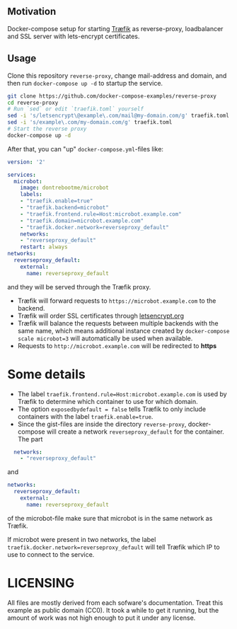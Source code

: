 ## Motivation

Docker-compose setup for starting  [Træfik](https://traefik.io/) as reverse-proxy, loadbalancer and SSL server with lets-encrypt certificates.

## Usage

Clone this repository `reverse-proxy`, change mail-address and domain, 
and then run `docker-compose up -d` to startup the service.

```bash
git clone https://github.com/docker-compose-examples/reverse-proxy
cd reverse-proxy
# Run `sed` or edit `traefik.toml` yourself
sed -i 's/letsencrypt\@example\.com/mail@my-domain.com/g' traefik.toml
sed -i 's/example\.com/my-domain.com/g' traefik.toml 
# Start the reverse proxy
docker-compose up -d
```


After that, you can "up" `docker-compose.yml`-files like:

```yaml
version: '2'

services:
  microbot:
    image: dontrebootme/microbot
    labels:
    - "traefik.enable=true"
    - "traefik.backend=microbot"
    - "traefik.frontend.rule=Host:microbot.example.com"
    - "traefik.domain=microbot.example.com"
    - "traefik.docker.network=reverseproxy_default"
    networks:
    - "reverseproxy_default"
    restart: always
networks:
  reverseproxy_default:
    external:
      name: reverseproxy_default
```
and they will be served through the Træfik proxy. 

* Træfik will forward requests to `https://microbot.example.com` to the backend.
* Træfik will order SSL certificates through [letsencrypt.org](https://letsencrypt.org/)
* Træfik will balance the requests between multiple backends with the same name, which means
  additional instance created by `docker-compose scale microbot=3` will automatically be used when
  available. 
* Requests to `http://microbot.example.com` will be redirected to **https**

# Some details

* The label `traefik.frontend.rule=Host:microbot.example.com` is used by Træfik to determine which container to use for which domain.
* The option `exposedbydefault = false` tells Træfik to only include containers with the label `traefik.enable=true`.
* Since the gist-files are inside the directory `reverse-proxy`, docker-compose will create a network `reverseproxy_default` for the container. The part

```yaml
  networks:
    - "reverseproxy_default"
```

and

```yaml
networks:
  reverseproxy_default:
    external:
      name: reverseproxy_default
```
of the microbot-file make sure that microbot is in the same network as Træfik.

If microbot were present in two networks, the label `traefik.docker.network=reverseproxy_default` will tell Træfik which IP to use to connect to the service.

# LICENSING

All files are mostly derived from each sofware's documentation.
Treat this example as public domain (CC0). It took a while to get it
running, but the amount of work was not high enough to put it under any license.

